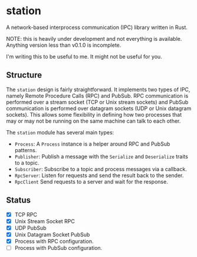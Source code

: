 # station
A network-based interprocess communication (IPC) library written in Rust.

NOTE: this is heavily under development and not everything is available.
Anything version less than v0.1.0 is incomplete.

I'm writing this to be useful to me. It might not be useful for you.

## Structure

The `station` design is fairly straightforward. It implements two types of IPC,
namely Remote Procedure Calls (RPC) and PubSub. RPC communication is performed
over a stream socket (TCP or Unix stream sockets) and PubSub communication is
performed over datagram sockets (UDP or Unix datagram sockets). This allows
some flexibility in defining how two processes that may or may not be running
on the same machine can talk to each other.

The `station` module has several main types:
* `Process`: A `Process` instance is a helper around RPC and PubSub patterns.
* `Publisher`: Publish a message with the `Serialize` and `Deserialize` traits
to a topic.
* `Subscriber`: Subscribe to a topic and process messages via a callback.
* `RpcServer`: Listen for requests and send the result back to the sender.
* `RpcClient` Send requests to a server and wait for the response.

## Status

* [x] TCP RPC
* [x] Unix Stream Socket RPC
* [x] UDP PubSub
* [x] Unix Datagram Socket PubSub
* [x] Process with RPC configuration.
* [ ] Process with PubSub configuration.
